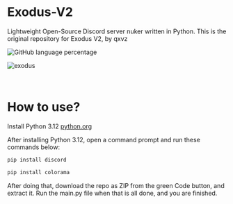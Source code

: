 # Exodus-V2
Lightweight Open-Source Discord server nuker written in Python.
This is the original repository for Exodus V2, by qxvz

![GitHub language percentage](https://img.shields.io/github/languages/top/qxvz/Exodus-V2)


![exodus](https://github.com/user-attachments/assets/8b2719ea-e63f-4f25-beea-d9cc5433c5ab)

<br>

# How to use?

Install Python 3.12
[python.org](https://python.org)

After installing Python 3.12, open a command prompt and run these commands below:
```sh
pip install discord
```
```sh
pip install colorama
```

After doing that, download the repo as ZIP from the green Code button, and extract it.
Run the main.py file when that is all done, and you are finished.

